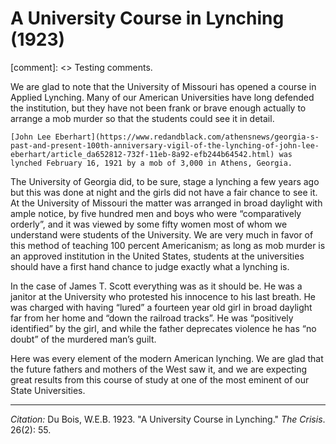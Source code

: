 # A University Course in Lynching (1923)

[comment]: <>  Testing comments.

We are glad to note that the University of Missouri has opened a course in Applied Lynching. Many of our American Universities have long defended the institution, but they have not been frank or brave enough actually to arrange a mob murder so that the students could see it in detail.

```{margin}
[John Lee Eberhart](https://www.redandblack.com/athensnews/georgia-s-past-and-present-100th-anniversary-vigil-of-the-lynching-of-john-lee-eberhart/article_da652812-732f-11eb-8a92-efb244b64542.html) was lynched February 16, 1921 by a mob of 3,000 in Athens, Georgia.
```
The University of Georgia did, to be sure, stage a lynching a few years ago but this was done at night and the girls did not have a fair chance to see it. At the University of Missouri the matter was arranged in broad daylight with ample notice, by five hundred men and boys who were “comparatively orderly”, and it was viewed by some fifty women most of whom we understand were students of the University. We are very much in favor of this method of teaching 100 percent Americanism; as long as mob murder is an approved institution in the United States, students at the universities should have a first hand chance to judge exactly what a lynching is.



In the case of James T. Scott everything was as it should be. He was a janitor at the University who protested his innocence to his last breath. He was charged with having “lured” a fourteen year old girl in broad daylight far from her home and “down the railroad tracks”. He was “positively identified” by the girl, and while the father deprecates violence he has “no doubt” of the murdered man’s guilt.

Here was every element of the modern American lynching. We are glad that the future fathers and mothers of the West saw it, and we are expecting great results from this course of study at one of the most eminent of our State Universities.

______________
*Citation:* Du Bois, W.E.B. 1923. "A University Course in Lynching." *The Crisis*. 26(2): 55.
